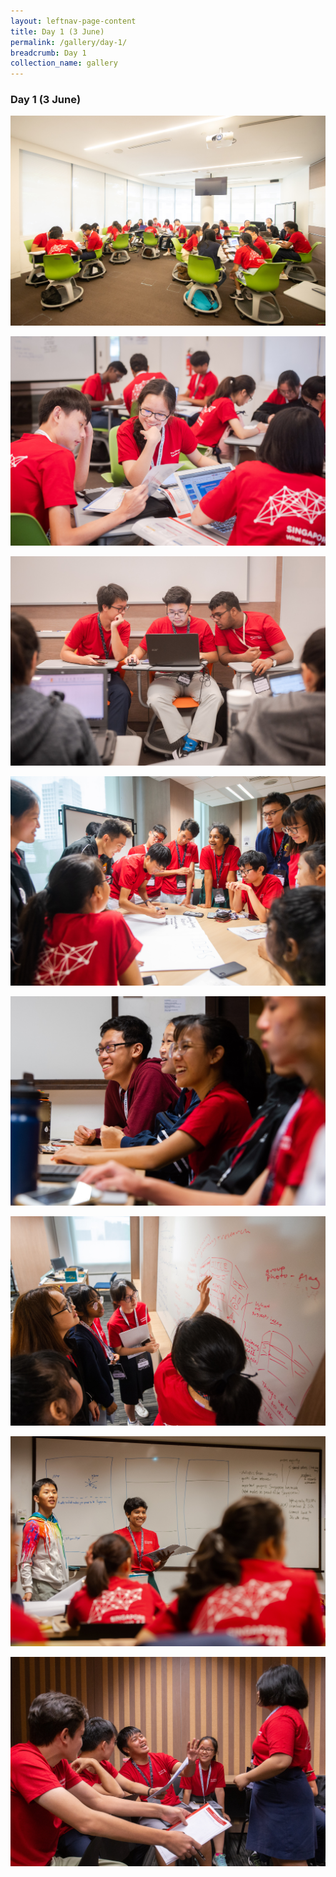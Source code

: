 ```yaml
---
layout: leftnav-page-content
title: Day 1 (3 June)
permalink: /gallery/day-1/
breadcrumb: Day 1
collection_name: gallery
---
```


### **Day 1 (3 June)**

<p align="center">
  <img src="/images/Day_1/01.JPG">
</p>
<p align="center">
  <img src="/images/Day_1/02.JPG">
</p>
<p align="center">
  <img src="/images/Day_1/03.JPG">
</p>
<p align="center">
  <img src="/images/Day_1/04.JPG">
</p>
<p align="center">
  <img src="/images/Day_1/05.JPG">
</p>
<p align="center">
  <img src="/images/Day_1/06.JPG">
</p>
<p align="center">
  <img src="/images/Day_1/07.JPG">
</p>
<p align="center">
  <img src="/images/Day_1/08.JPG">
</p>
